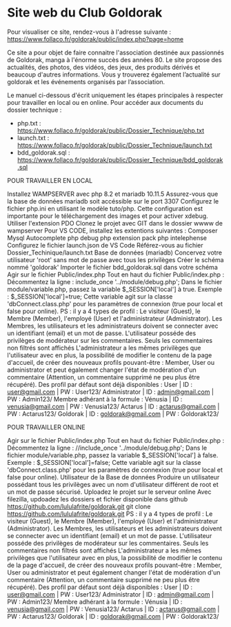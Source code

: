 # Site web du Club Goldorak

Pour visualiser ce site, rendez-vous à l'adresse suivante : https://www.follaco.fr/goldorak/public/index.php?page=home

Ce site a pour objet de faire connaitre l'association destinée aux passionnés de Goldorak, manga à l'énorme succès des années 80. Le site propose des actualités, des photos, des vidéos, des jeux, des produits dérivés et beaucoup d'autres informations. Vous y trouverez également l’actualité sur goldorak et les événements organisés par l’association.

Le manuel ci-dessous d'écrit uniquement les étapes principales à respecter pour travailler en local ou en online.
Pour accéder aux documents du dossier technique :
- php.txt : https://www.follaco.fr/goldorak/public/Dossier_Technique/php.txt
- launch.txt : https://www.follaco.fr/goldorak/public/Dossier_Technique/launch.txt
- bdd_goldorak.sql : https://www.follaco.fr/goldorak/public/Dossier_Technique/bdd_goldorak.sql

POUR TRAVAILLER EN LOCAL

Installez WAMPSERVER avec php 8.2 et mariadb 10.11.5
Assurez-vous que la base de données mariadb soit accéssible sur le port 3307
Configurez le fichier php.ini en utilisant le modèle tuto/php. Cette configuration est importante pour le téléchargement des images et pour activer xdebug.
Utiliser l'extension PDO
Clonez le projet avec GIT dans le dossier wwww de wampserver
Pour VS CODE, installez les extentions suivantes :
Composer
Mysql Autocomplete
php debug
php extension pack
php intelephense
Configurez le fichier launch.json de VS Code
Référez-vous au fichier Dossier_Techinique/launch.txt
Base de données (mariadb)
Concervez votre utilisateur 'root' sans mot de passe avec tous les privilèges
Créer le schéma nommé 'goldorak'
Importer le fichier bdd_goldorak.sql dans votre schéma
Agir sur le fichier Public/index.php Tout en haut du fichier Public/index.php :
Décommentez la ligne : include_once '../module/debug.php';
Dans le fichier module/variable.php, passez la variable $_SESSION['local'] à true. Exemple : $_SESSION['local']=true; Cette variable agit sur la classe 'dbConnect.class.php' pour les paramètres de connexion (true pour local et false pour online).
PS : il y a 4 types de profil : Le visiteur (Guest), le Membre (Member), l'employé (User) et l'administrateur (Administrator).
Les Membres, les utilisateurs et les administrateurs doivent se connecter avec un identifiant (email) et un mot de passe.
L'utilisateur posséde des privilèges de modérateur sur les commentaires. Seuls les commentaires non filtrés sont affichés
L'administrateur a les mêmes privilèges que l'utilisateur avec en plus, la possibilité de modifier le contenu de la page d'accueil, de créer des nouveaux profils pouvant-être : Member, User ou administrator et peut également changer l'état de modération d'un commentaire (Attention, un commentaire supprimé ne peu plus être récupéré).
Des profil par défaut sont déjà disponibles :
User | ID : user@gmail.com | PW : User123/
Administrator | ID : admin@gmail.com | PW : Admin123/
Membre adhérant à la formule :
Vénusia | ID : venusia@gmail.com | PW : Venusia123/
Actarus | ID : actarus@gmail.com | PW : Actarus123/
Goldorak | ID : goldorak@gmail.com | PW : Goldorak123/

POUR TRAVAILLER ONLINE

Agir sur le fichier Public/index.php Tout en haut du fichier Public/index.php :
Décommentez la ligne : //include_once '../module/debug.php';
Dans le fichier module/variable.php, passez la variable $_SESSION['local'] à false. Exemple : $_SESSION['local']=false; Cette variable agit sur  la classe 'dbConnect.class.php' pour les paramètres de connexion (true pour local et false pour online).
Utilisateur de la Base de données
Produire un utilisateur possédant tous les privilèges avec un nom d'utilisateur différent de root et un mot de passe sécurisé.
Uploadez le projet sur le serveur online
Avec filezilla, updoadez les dossiers et fichier disponible dans github https://github.com/lululafrite/goldorak.git git clone https://github.com/lululafrite/goldorak.git
PS : il y a 4 types de profil : Le visiteur (Guest), le Membre (Member), l'employé (User) et l'administrateur (Administrator).
Les Membres, les utilisateurs et les administrateurs doivent se connecter avec un identifiant (email) et un mot de passe.
L'utilisateur posséde des privilèges de modérateur sur les commentaires. Seuls les commentaires non filtrés sont affichés
L'administrateur a les mêmes privilèges que l'utilisateur avec en plus, la possibilité de modifier le contenu de la page d'accueil, de créer des nouveaux profils pouvant-être : Member, User ou administrator et peut également changer l'état de modération d'un commentaire (Attention, un commentaire supprimé ne peu plus être récupéré).
Des profil par défaut sont déjà disponibles :
User | ID : user@gmail.com | PW : User123/
Administrator | ID : admin@gmail.com | PW : Admin123/
Membre adhérant à la formule :
Vénusia | ID : venusia@gmail.com | PW : Venusia123/
Actarus | ID : actarus@gmail.com | PW : Actarus123/
Goldorak | ID : goldorak@gmail.com | PW : Goldorak123/
